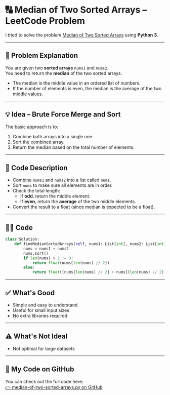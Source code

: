 
# 🔠 Median of Two Sorted Arrays – LeetCode Problem

I tried to solve the problem [Median of Two Sorted Arrays](https://leetcode.com/problems/median-of-two-sorted-arrays/description/) using **Python 3**.

---

## 🚀 Problem Explanation

You are given two **sorted arrays** `nums1` and `nums2`.  
You need to return the **median** of the two sorted arrays.

- The median is the middle value in an ordered list of numbers.
- If the number of elements is even, the median is the average of the two middle values.

---

## 💡 Idea – Brute Force Merge and Sort

The basic approach is to:
1. Combine both arrays into a single one.
2. Sort the combined array.
3. Return the median based on the total number of elements.

---

## 🧠 Code Description

- Combine `nums1` and `nums2` into a list called `nums`.
- Sort `nums` to make sure all elements are in order.
- Check the total length:
  - If **odd**, return the middle element.
  - If **even**, return the **average** of the two middle elements.
- Convert the result to a float (since median is expected to be a float).

---

## 🧑‍💻 Code

```python
class Solution:
    def findMedianSortedArrays(self, nums1: List[int], nums2: List[int]) -> float:
        nums = nums1 + nums2
        nums.sort()
        if len(nums) % 2 != 0:
            return float(nums[len(nums) // 2])
        else:
            return float((nums[len(nums) // 2] + nums[(len(nums) // 2) - 1]) / 2)
```

---

## ✅ What's Good

- Simple and easy to understand
- Useful for small input sizes
- No extra libraries required

---

## ⚠️ What's Not Ideal

- Not optimal for large datasets

---

## 🔗 My Code on GitHub

You can check out the full code here:  
[👉 median-of-two-sorted-arrays.py on GitHub](https://github.com/alikhmahdi/LeetCode/blob/main/median-of-two-sorted-arrays.py)
